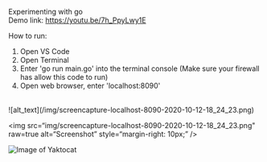Experimenting with go
<br/>
Demo link: https://youtu.be/7h_PpyLwy1E
<br/>

How to run:
<br/>
 1. Open VS Code
 2. Open Terminal
 3. Enter 'go run main.go' into the terminal console (Make sure your firewall has allow this code to run)
 4. Open web browser, enter 'localhost:8090'
 
<br/>
![alt_text](/img/screencapture-localhost-8090-2020-10-12-18_24_23.png) 

<img
src=“img/screencapture-localhost-8090-2020-10-12-18_24_23.png"
raw=true
alt=“Screenshot”
style=“margin-right: 10px;”
/>

![Image of Yaktocat](https://github.com/daniel-yap-aeiou/go-test/blob/master/img/screencapture-localhost-8090-2020-10-12-18_24_23.png)

